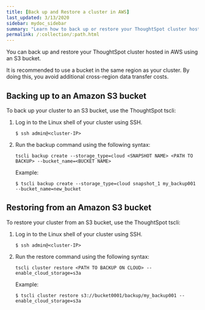 ```yaml
---
title: [Back up and Restore a cluster in AWS]
last_updated: 3/13/2020
sidebar: mydoc_sidebar
summary: "Learn how to back up or restore your ThoughtSpot cluster hosted in AWS."
permalink: /:collection/:path.html
---
```

You can back up and restore your ThoughtSpot cluster hosted in AWS using an S3 bucket.

It is recommended to use a bucket in the same region as your cluster. By doing this, you avoid additional cross-region data transfer costs.

## Backing up to an Amazon S3 bucket

To back up your cluster to an S3 bucket, use the ThoughtSpot tscli:

1. Log in to the Linux shell of your cluster using SSH.
    ```
    $ ssh admin@<cluster-IP>
    ```
2. Run the backup command using the following syntax:  

    `tscli backup create --storage_type=cloud <SNAPSHOT NAME> <PATH TO BACKUP> --bucket_name=<BUCKET NAME>`

    Example:
    ```
    $ tscli backup create --storage_type=cloud snapshot_1 my_backup001 --bucket_name=new_bucket
    ```

## Restoring from an Amazon S3 bucket

To restore your cluster from an S3 bucket, use the ThoughtSpot tscli:

1. Log in to the Linux shell of your cluster using SSH.
    ```
    $ ssh admin@<cluster-IP>
    ```
2. Run the restore command using the following syntax:  

    `tscli cluster restore <PATH TO BACKUP ON CLOUD> --enable_cloud_storage=s3a`

    Example:
    ```
    $ tscli cluster restore s3://bucket0001/backup/my_backup001 --enable_cloud_storage=s3a
    ```
